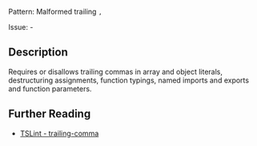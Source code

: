 Pattern: Malformed trailing `,`

Issue: -

## Description

Requires or disallows trailing commas in array and object literals, destructuring assignments, function typings, named imports and exports and function parameters.

## Further Reading

* [TSLint - trailing-comma](https://palantir.github.io/tslint/rules/trailing-comma)